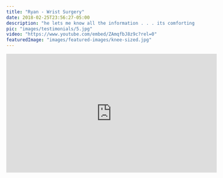 ```yaml
---
title: "Ryan - Wrist Surgery"
date: 2018-02-25T23:56:27-05:00
description: "he lets me know all the information . . . its comforting . . ."
pic: "images/testimonials/5.jpg"
video: "https://www.youtube.com/embed/ZAmqfbJ8z9c?rel=0"
featuredImage: "images/featured-images/knee-sized.jpg"
---
```


<iframe width="560" height="315" src="https://www.youtube.com/embed/ZAmqfbJ8z9c?rel=0" frameborder="0" allow="autoplay; encrypted-media" allowfullscreen></iframe>
